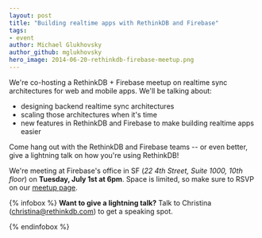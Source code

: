 ```yaml
---
layout: post
title: "Building realtime apps with RethinkDB and Firebase"
tags:
- event
author: Michael Glukhovsky
author_github: mglukhovsky
hero_image: 2014-06-20-rethinkdb-firebase-meetup.png
---
```


We're co-hosting a RethinkDB + Firebase meetup on realtime sync architectures
for web and mobile apps. We'll be talking about:

- designing backend realtime sync architectures
- scaling those architectures when it's time
- new features in RethinkDB and Firebase to make building realtime apps easier

Come hang out with the RethinkDB and Firebase teams -- or even better, give a
lightning talk on how you're using RethinkDB!
<!--more-->

We're meeting at Firebase's office in SF (_22 4th Street, Suite 1000, 10th
floor_) on __Tuesday, July 1st at 6pm__. Space is limited, so make sure to RSVP
on our [meetup page][].

[meetup page]: http://www.meetup.com/RethinkDB-Bay-Area-Meetup-Group/events/188950262/

{% infobox %}
__Want to give a lightning talk?__ Talk to Christina
([christina@rethinkdb.com][c@r]) to get a speaking spot.

[c@r]: mailto:christina@rethinkdb.com
{% endinfobox %}
